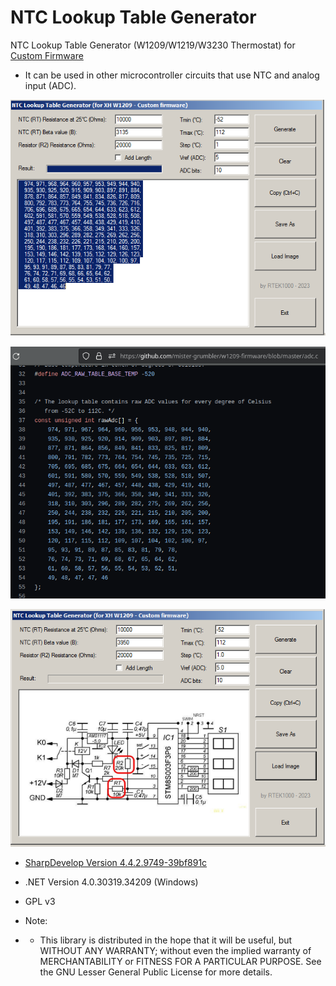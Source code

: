 # NTC Lookup Table Generator
NTC Lookup Table Generator (W1209/W1219/W3230 Thermostat) for [Custom Firmware](https://github.com/rtek1000/W1209-firmware-modified)
- It can be used in other microcontroller circuits that use NTC and analog input (ADC).

![image](https://github.com/rtek1000/NTC_Lookup_Table_Generator/blob/main/Img/Image_1.png)

![image](https://github.com/rtek1000/NTC_Lookup_Table_Generator/blob/main/Img/Image2.png)

![image](https://github.com/rtek1000/NTC_Lookup_Table_Generator/blob/main/Img/Image3.png)

- [SharpDevelop Version 4.4.2.9749-39bf891c](https://sourceforge.net/projects/sharpdevelop/files/SharpDevelop%204.x/4.4/SharpDevelop_4.4.2.9749_Source.zip/download)
- .NET Version          4.0.30319.34209 (Windows)
- GPL v3

- Note:
- - This library is distributed in the hope that it will be useful, but WITHOUT ANY WARRANTY; without even the implied warranty of MERCHANTABILITY or FITNESS FOR A PARTICULAR PURPOSE. See the GNU Lesser General Public License for more details.
